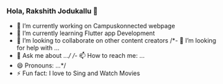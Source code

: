 ### Hola, Rakshith Jodukallu 👋


- 🔭 I’m currently working on Campuskonnected webpage
- 🌱 I’m currently learning Flutter app Development
- 👯 I’m looking to collaborate on other content creators
/*- 🤔 I’m looking for help with ...
- 💬 Ask me about ...*/
/*- 📫 How to reach me: ...
- 😄 Pronouns: ...*/
- ⚡ Fun fact: I love to Sing and Watch Movies

